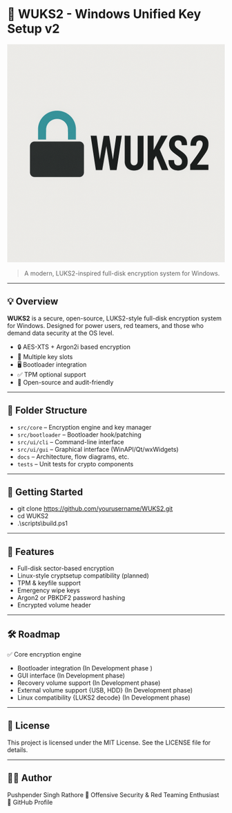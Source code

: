 # 🔐 WUKS2 - Windows Unified Key Setup v2

![WUKS2 Logo](assets/wuks2-logo.png)

> A modern, LUKS2-inspired full-disk encryption system for Windows.

---

## 💡 Overview

**WUKS2** is a secure, open-source, LUKS2-style full-disk encryption system for Windows. Designed for power users, red teamers, and those who demand data security at the OS level.

- 🔒 AES-XTS + Argon2i based encryption
- 🔑 Multiple key slots
- 🖥️ Bootloader integration
- ✅ TPM optional support
- 🧪 Open-source and audit-friendly

---

## 📁 Folder Structure

- `src/core` – Encryption engine and key manager
- `src/bootloader` – Bootloader hook/patching
- `src/ui/cli` – Command-line interface
- `src/ui/gui` – Graphical interface (WinAPI/Qt/wxWidgets)
- `docs` – Architecture, flow diagrams, etc.
- `tests` – Unit tests for crypto components

---

## 🚀 Getting Started

* git clone https://github.com/yourusername/WUKS2.git
* cd WUKS2
* .\scripts\build.ps1

---

## 🔐 Features 

* Full-disk sector-based encryption
* Linux-style cryptsetup compatibility (planned)
* TPM & keyfile support
* Emergency wipe keys
* Argon2 or PBKDF2 password hashing
* Encrypted volume header

---

## 🛠️ Roadmap

✅ Core encryption engine
* Bootloader integration (In Development phase )
* GUI interface (In Development phase)
* Recovery volume support (In Development phase)
* External volume support {USB, HDD} (In Development phase) 
* Linux compatibility {LUKS2 decode} (In Development phase)

---

## 🧾 License
This project is licensed under the MIT License. See the LICENSE file for details. 

---

## 👨‍💻 Author
Pushpender Singh Rathore
🔸 Offensive Security & Red Teaming Enthusiast
🔗 GitHub Profile
